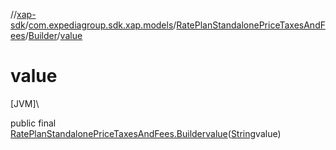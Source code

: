 //[xap-sdk](../../../../index.md)/[com.expediagroup.sdk.xap.models](../../index.md)/[RatePlanStandalonePriceTaxesAndFees](../index.md)/[Builder](index.md)/[value](value.md)

# value

[JVM]\

public final [RatePlanStandalonePriceTaxesAndFees.Builder](index.md)[value](value.md)([String](https://docs.oracle.com/javase/8/docs/api/java/lang/String.html)value)
